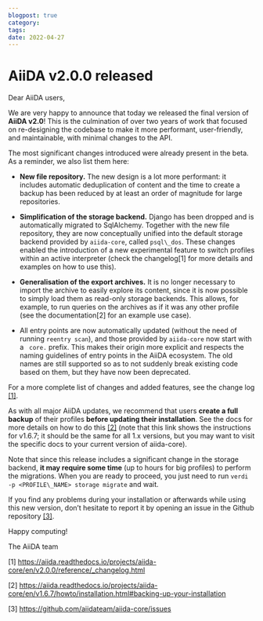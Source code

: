 ```yaml
---
blogpost: true
category:
tags:
date: 2022-04-27
---
```


# AiiDA v2.0.0 released

Dear AiiDA users,

We are very happy to announce that today we released the final version of **AiiDA v2.0**! This is the culmination of over two years of work that focused on re-designing the codebase to make it more performant, user-friendly, and maintainable, with minimal changes to the API.

The most significant changes introduced were already present in the beta. As a reminder, we also list them here:

* **New file repository.** The new design is a lot more performant: it includes automatic deduplication of content and the time to create a backup has been reduced by at least an order of magnitude for large repositories.

* **Simplification of the storage backend.** Django has been dropped and is automatically migrated to SqlAlchemy. Together with the new file repository, they are now conceptually unified into the default storage backend provided by `aiida-core`, called `psql\_dos`. These changes enabled the introduction of a new experimental feature to switch profiles within an active interpreter (check the changelog[1] for more details and examples on how to use this).

* **Generalisation of the export archives.** It is no longer necessary to import the archive to easily explore its content, since it is now possible to simply load them as read-only storage backends. This allows, for example, to run queries on the archives as if it was any other profile (see the documentation[2] for an example use case).

* All entry points are now automatically updated (without the need of running `reentry scan`), and those provided by `aiida-core` now start with a ` core.` prefix. This makes their origin more explicit and respects the naming guidelines of entry points in the AiiDA ecosystem. The old names are still supported so as to not suddenly break existing code based on them, but they have now been deprecated.

For a more complete list of changes and added features, see the change log [[1]](https://aiida.readthedocs.io/projects/aiida-core/en/v2.0.0/reference/_changelog.html).

As with all major AiiDA updates, we recommend that users **create a full backup** of their profiles **before updating their installation**. See the docs for more details on how to do this [[2]](https://aiida.readthedocs.io/projects/aiida-core/en/v1.6.7/howto/installation.html#backing-up-your-installation) (note that this link shows the instructions for v1.6.7; it should be the same for all 1.x versions, but you may want to visit the specific docs to your current version of aiida-core).

Note that since this release includes a significant change in the storage backend, **it may require some time** (up to hours for big profiles) to perform the migrations. When you are ready to proceed, you just need to run `verdi -p <PROFILE\_NAME> storage migrate` and wait.

If you find any problems during your installation or afterwards while using this new version, don’t hesitate to report it by opening an issue in the Github repository [[3]](https://github.com/aiidateam/aiida-core/issues).

Happy computing!

The AiiDA team

[1] <https://aiida.readthedocs.io/projects/aiida-core/en/v2.0.0/reference/_changelog.html>

[2] <https://aiida.readthedocs.io/projects/aiida-core/en/v1.6.7/howto/installation.html#backing-up-your-installation>

[3] <https://github.com/aiidateam/aiida-core/issues>
